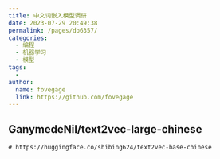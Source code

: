 ```yaml
---
title: 中文词嵌入模型调研
date: 2023-07-29 20:49:38
permalink: /pages/db6357/
categories:
  - 编程
  - 机器学习
  - 模型
tags:
  - 
author: 
  name: fovegage
  link: https://github.com/fovegage
---
```

## GanymedeNil/text2vec-large-chinese

```
# https://huggingface.co/shibing624/text2vec-base-chinese
```